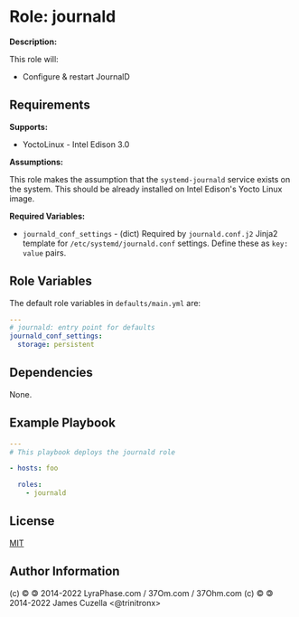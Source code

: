 Role: journald
==============

**Description:**

This role will:

- Configure & restart JournalD

Requirements
------------

**Supports:**

- YoctoLinux - Intel Edison 3.0

**Assumptions:**

This role makes the assumption that the `systemd-journald` service exists on the
system. This should be already installed on Intel Edison's Yocto Linux image.

**Required Variables:**

- `journald_conf_settings` - (dict) Required by `journald.conf.j2` Jinja2
  template for `/etc/systemd/journald.conf` settings.  Define these as
  `key: value` pairs.

Role Variables
--------------

The default role variables in `defaults/main.yml` are:

```YAML
---
# journald: entry point for defaults
journald_conf_settings:
  storage: persistent
```

Dependencies
------------

None.

Example Playbook
----------------

```YAML
---
# This playbook deploys the journald role

- hosts: foo

  roles:
    - journald
```

License
-------

[MIT][1]

Author Information
------------------

(c) © 🄯  2014-2022 LyraPhase.com / 37Om.com / 37Ohm.com
(c) © 🄯  2014-2022 James Cuzella <@trinitronx>

[1]: http://choosealicense.com/licenses/mit/
